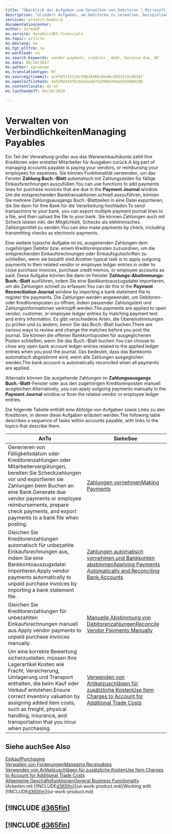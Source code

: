 ```yaml
---
title: "Überblick der Aufgaben zum Verwalten von Debitoren | Microsoft Docs"
description: "Gliedert Aufgaben, um Debitoren zu verwalten, beispielsweise zahlende Gläubiger oder ausgehende Zahlungen an Buch-Posten, um Rechnungen oder Gutschriften zu schließen."
services: project-madeira
documentationcenter: 
author: SorenGP
ms.service: dynamics365-financials
ms.topic: article
ms.devlang: na
ms.tgt_pltfrm: na
ms.workload: na
ms.search.keywords: vendor payment, creditor, debt, balance due, AP
ms.date: 06/28/2017
ms.author: sgroespe
ms.translationtype: HT
ms.sourcegitcommit: acef03f32124c5983846bc6ed0c4d332c9c8b347
ms.openlocfilehash: 4a529d426fbc8da5aab75d308434ba58e5800186
ms.contentlocale: de-at
ms.lasthandoff: 04/16/2018

---
```

# <a name="managing-payables"></a><span data-ttu-id="c6a7f-103">Verwalten von Verbindlichkeiten</span><span class="sxs-lookup"><span data-stu-id="c6a7f-103">Managing Payables</span></span>
<span data-ttu-id="c6a7f-104">Ein Teil der Verwaltung großer aus das Wareneinkaufskonto zahlt Ihre Kreditoren oder erstattet Mitarbeiter für Ausgaben zurück.</span><span class="sxs-lookup"><span data-stu-id="c6a7f-104">A big part of managing accounts payable is paying your vendors, or reimbursing your employees for expenses.</span></span> <span data-ttu-id="c6a7f-105">Sie können Funktionalität verwenden, um das Fenster **Zahlung Buch.-Blatt** automatisch mit Zahlungszeilen für fällige Einkaufsrechnungen auszufüllen.</span><span class="sxs-lookup"><span data-stu-id="c6a7f-105">You can use functions to add payments lines for purchase invoices that are due in the **Payment Journal** window.</span></span> <span data-ttu-id="c6a7f-106">Um die entsprechenden Banktransaktionen schnell auszuführen, können Sie mehrere Zahlungsausgangs Buch.-Blattzeilen in eine Datei exportieren, die Sie dann für Ihre Bank für die Verarbeitung hochladen.</span><span class="sxs-lookup"><span data-stu-id="c6a7f-106">To send transactions to your bank, you can export multiple payment journal lines to a file, and then upload the file to your bank.</span></span> <span data-ttu-id="c6a7f-107">Sie können Zahlungen auch mit Scheck leisten inkl. der Möglichkeit, Schecks als elektronisches Zahlungsmittel zu senden.</span><span class="sxs-lookup"><span data-stu-id="c6a7f-107">You can also make payments by check, including transmitting checks as electronic payments.</span></span>

<span data-ttu-id="c6a7f-108">Eine weitere typische Aufgabe ist es, ausgehenden Zahlungen dem zugehörigen Debitor bzw. einem Kreditorenposten zuzuordnen, um die entsprechenden Einkaufsrechnungen oder Einkaufsgutschriften zu schließen, wenn sie bezahlt sind.</span><span class="sxs-lookup"><span data-stu-id="c6a7f-108">Another typical task is to apply outgoing payments to their related vendor or employee ledger entries in order to close purchase invoices, purchase credit memos, or employee accounts as paid.</span></span> <span data-ttu-id="c6a7f-109">Diese Aufgabe können Sie dann im Fenster **Zahlungs-Abstimmungs-Buch.-Blatt** ausführen, indem Sie eine Bankkontoauszugsdatei importieren, um die Zahlungen schnell zu erfassen.</span><span class="sxs-lookup"><span data-stu-id="c6a7f-109">You can do this in the **Payment Reconciliation Journal** window by importing a bank statement file to register the payments.</span></span> <span data-ttu-id="c6a7f-110">Die Zahlungen werden angewendet, um Debitoren- oder Kreditorenposten zu öffnen, indem passender Zahlungstext und Zahlungsinformationen verknüpft werden.</span><span class="sxs-lookup"><span data-stu-id="c6a7f-110">The payments are applied to open vendor, customer, or employee ledger entries by matching payment text and entry information.</span></span> <span data-ttu-id="c6a7f-111">Es gibt verschiedene Arten, die Übereinstimmungen zu prüfen und zu ändern, bevor Sie das Buch.-Blatt buchen.</span><span class="sxs-lookup"><span data-stu-id="c6a7f-111">There are various ways to review and change the matches before you post the journal.</span></span> <span data-ttu-id="c6a7f-112">Sie können die offenen Bankkontoposten für ausgeglichenen Posten schließen, wenn Sie das Buch.-Blatt buchen.</span><span class="sxs-lookup"><span data-stu-id="c6a7f-112">You can choose to close any open bank account ledger entries related to the applied ledger entries when you post the journal.</span></span> <span data-ttu-id="c6a7f-113">Das bedeutet, dass das Bankkonto automatisch abgestimmt wird, wenn alle Zahlungen ausgeglichen werden.</span><span class="sxs-lookup"><span data-stu-id="c6a7f-113">The bank account is automatically reconciled when all payments are applied.</span></span>

<span data-ttu-id="c6a7f-114">Alternativ können Sie ausgehende Zahlungen im **Zahlungsausgangs Buch.-Blatt**-Fenster oder aus den zugehörigen Kreditorenposten manuell ausgleichen.</span><span class="sxs-lookup"><span data-stu-id="c6a7f-114">Alternatively, you can apply outgoing payments manually in the **Payment Journal** window or from the related vendor or employee ledger entries.</span></span>

<span data-ttu-id="c6a7f-115">Die folgende Tabelle enthält eine Abfolge von Aufgaben sowie Links zu den Kreditoren, in denen diese Aufgaben erläutert werden.</span><span class="sxs-lookup"><span data-stu-id="c6a7f-115">The following table describes a sequence of tasks within accounts payable, with links to the topics that describe them.</span></span>

| <span data-ttu-id="c6a7f-116">An</span><span class="sxs-lookup"><span data-stu-id="c6a7f-116">To</span></span> | <span data-ttu-id="c6a7f-117">Siehe</span><span class="sxs-lookup"><span data-stu-id="c6a7f-117">See</span></span> |
| --- | --- |
| <span data-ttu-id="c6a7f-118">Generieren von Fälligkeitsdatum oder Kreditorenzahlungen oder Mitarbeitervergütungen, bereiten Sie Scheckzahlungen vor und exportieren sie Zahlungen beim Buchen an eine Bank.</span><span class="sxs-lookup"><span data-stu-id="c6a7f-118">Generate due vendor payments or employee reimbursements, prepare check payments, and export payments to a bank file when posting.</span></span> |[<span data-ttu-id="c6a7f-119">Zahlungen vornehmen</span><span class="sxs-lookup"><span data-stu-id="c6a7f-119">Making Payments</span></span>](payables-make-payments.md) |
| <span data-ttu-id="c6a7f-120">Gleichen Sie Kreditorenzahlungen automatisch für unbezahlte Einkaufsrechnungen aus, indem Sie eine Bankkontoauszugsdatei importieren.</span><span class="sxs-lookup"><span data-stu-id="c6a7f-120">Apply vendor payments automatically to unpaid purchase invoices by importing a bank statement file.</span></span> |[<span data-ttu-id="c6a7f-121">Zahlungen automatisch vornehmen und Bankkonten abstimmen</span><span class="sxs-lookup"><span data-stu-id="c6a7f-121">Applying Payments Automatically and Reconciling Bank Accounts</span></span>](receivables-apply-payments-auto-reconcile-bank-accounts.md) |
| <span data-ttu-id="c6a7f-122">Gleichen Sie Kreditorenzahlungen für unbezahlten Einkaufsrechnungen manuell aus.</span><span class="sxs-lookup"><span data-stu-id="c6a7f-122">Apply vendor payments to unpaid purchase invoices manually.</span></span> |[<span data-ttu-id="c6a7f-123">Manuelle Abstimmung von Debitorenzahlungen</span><span class="sxs-lookup"><span data-stu-id="c6a7f-123">Reconcile Vendor Payments Manually</span></span>](payables-how-apply-purchase-transactions-manually.md) |
|<span data-ttu-id="c6a7f-124">Um eine korrekte Bewertung sicherzustellen, müssen Ihre Lagerartikel Kosten wie Fracht, Versicherung, Umlagerung und Transport enthalten, die beim Kauf oder Verkauf entstehen.</span><span class="sxs-lookup"><span data-stu-id="c6a7f-124">Ensure correct inventory valuation by assigning added item costs, such as freight, physical handling, insurance, and transportation that you incur when purchasing.</span></span>|[<span data-ttu-id="c6a7f-125">Verwenden von Artikelzuschlägen für zusätzliche Kosten</span><span class="sxs-lookup"><span data-stu-id="c6a7f-125">Use Item Charges to Account for Additional Trade Costs</span></span>](payables-how-assign-item-charges.md)|

## <a name="see-also"></a><span data-ttu-id="c6a7f-126">Siehe auch</span><span class="sxs-lookup"><span data-stu-id="c6a7f-126">See Also</span></span>
[<span data-ttu-id="c6a7f-127">Einkauf</span><span class="sxs-lookup"><span data-stu-id="c6a7f-127">Purchasing</span></span>](purchasing-manage-purchasing.md)  
[<span data-ttu-id="c6a7f-128">Verwalten von Forderungen</span><span class="sxs-lookup"><span data-stu-id="c6a7f-128">Managing Receivables</span></span>](receivables-manage-receivables.md)  
[<span data-ttu-id="c6a7f-129">Verwenden von Artikelzuschlägen für zusätzliche Kosten</span><span class="sxs-lookup"><span data-stu-id="c6a7f-129">Use Item Charges to Account for Additional Trade Costs</span></span>](payables-how-assign-item-charges.md)  
[<span data-ttu-id="c6a7f-130">Allgemeine Geschäftsfunktionen</span><span class="sxs-lookup"><span data-stu-id="c6a7f-130">General Business Functionality</span></span>](ui-across-business-areas.md)  
<span data-ttu-id="c6a7f-131">[Arbeiten mit [!INCLUDE[d365fin](includes/d365fin_md.md)]](ui-work-product.md)</span><span class="sxs-lookup"><span data-stu-id="c6a7f-131">[Working with [!INCLUDE[d365fin](includes/d365fin_md.md)]](ui-work-product.md)</span></span>

## [!INCLUDE [d365fin](includes/free_trial_md.md)]  
## [!INCLUDE [d365fin](includes/training_link_md.md)]

